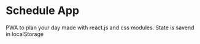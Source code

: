 # Schedule App

PWA to plan your day made with react.js and css modules.
State is savend in localStorage

